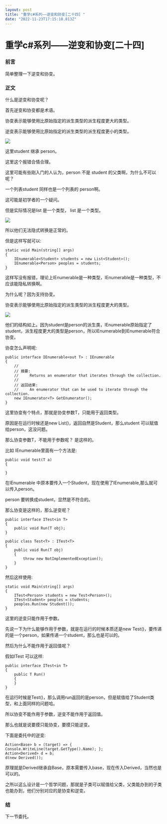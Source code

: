 ```yaml
---
layout: post
title: "重学c#系列——逆变和协变[二十四] "
date: "2022-11-23T17:15:10.813Z"
---
```

重学c#系列——逆变和协变\[二十四\]
====================

### 前言

简单整理一下逆变和协变。

### 正文

什么是逆变和协变呢？

首先逆变和协变都是术语。

协变表示能够使用比原始指定的派生类型的派生程度更大的类型。

逆变表示能够使用比原始指定的派生类型的派生程度更小的类型。

![](https://img2022.cnblogs.com/blog/1289794/202211/1289794-20221123212711853-107872746.png)

这里student 继承 person。

这里这个报错合情合理。

这里可能有些刚入门的人认为，person 不是 student 的父类啊，为什么不可以呢？

一个列表student 同样也是一个列表的 person啊。

这可能是初学者的一个疑问。

但是实际情况是list 是一个类型， list 是一个类型。

![](https://img2022.cnblogs.com/blog/1289794/202211/1289794-20221123213136391-821802334.png)

所以他们无法隐式转换是正常的。

但是这样写就可以:

    static void Main(string[] args)
    {
    	IEnumerable<Student> students = new List<Student>();
    	IEnumerable<Person> peoples = students;
    }
    

这样写没有报错，理论上IEnumerable是一种类型，IEnumerable是一种类型，不应该能隐私转换啊。

为什么呢？因为支持协变。

协变表示能够使用比原始指定的派生类型的派生程度更大的类型。

![](https://img2022.cnblogs.com/blog/1289794/202211/1289794-20221123214130854-2065114427.png)

他们的结构如上。因为student是person的派生类，IEnumerable原始指定了student，派生程度更大的类型是person，所以IEnumerable到IEnumerable符合协变。

协变怎么声明呢:

    public interface IEnumerable<out T> : IEnumerable
    {
    	//
    	// 摘要:
    	//     Returns an enumerator that iterates through the collection.
    	//
    	// 返回结果:
    	//     An enumerator that can be used to iterate through the collection.
    	new IEnumerator<T> GetEnumerator();
    }
    

这里协变有个特点，那就是协变参数T，只能用于返回类型。

原因是在运行时候还是new List()，返回自然是Student，那么student 可以赋值给person，这没问题。

那么协变参数T，不能用于参数呢？ 是这样的。

比如 IEnumerable里面有一个方法是:

    public void test(T a)
    {
        
    }
    

在IEnumerable 中原本要传入一个Student，现在使用了IEnumerable,那么就可以传入person。

person 要转换成student，显然是不符合的。

那么协变是这样的，那么逆变呢？

    public interface ITest<in T>
    {
    	public void Run(T obj);
    }
    
    public class Test<T> : ITest<T>
    {
    	public void Run(T obj)
    	{
    		throw new NotImplementedException();
    	}
    }
    

然后这样使用:

    static void Main(string[] args)
    {
    	ITest<Person> students = new Test<Person>();
    	ITest<Student> peoples = students;
    	peoples.Run(new Student());
    }
    

这里的逆变只能作用于参数。

先说一下为什么能够作用于参数，就是在运行的时候本质还是new Test()，要传递的是一个person，如果传递一个student，那么也是可以的。

然后为什么不能作用于返回值呢？

假如ITest 可以这样:

    public interface ITest<in T>
    {
    	public T Run()
    	{ 
    	}
    }
    

在运行时候是Test()，那么调用run返回的是person，但是赋值给了Student类型，和上面同样的问题哈。

所以协变不能作用于参数，逆变不能作用于返回值。

那么也就是说要摸只能协变，要摸只能逆变。

下面是委托中的逆变:

    Action<Base> b = (target) => { Console.WriteLine(target.GetType().Name); };
    Action<Derived> d = b;
    d(new Derived());
    

原理就是Derived继承自Base，原本需要传入base，现在传入Derived，当然也是可以的。

之所以这么设计是一个哲学问题，那就是子类可以赋值给父类，父类能办到的子类也能办到，他们分别对应的是协变和逆变。

### 结

下一节委托。